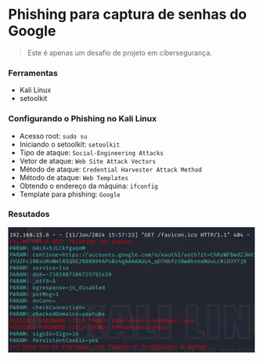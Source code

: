 # Phishing para captura de senhas do Google


>Este é apenas um desafio de projeto em cibersegurança.


### Ferramentas

- Kali Linux
- setoolkit

### Configurando o Phishing no Kali Linux

- Acesso root: ``` sudo su ```
- Iniciando o setoolkit: ``` setoolkit ```
- Tipo de ataque: ``` Social-Engineering Attacks ```
- Vetor de ataque: ``` Web Site Attack Vectors ```
- Método de ataque: ```Credential Harvester Attack Method ```
- Método de ataque: ``` Web Templates ```
- Obtendo o endereço da máquina: ``` ifconfig ```
- Template para phishing: ``` Google ```

### Resutados

![Alt text](./password-phishing.png "Phishing Google")
